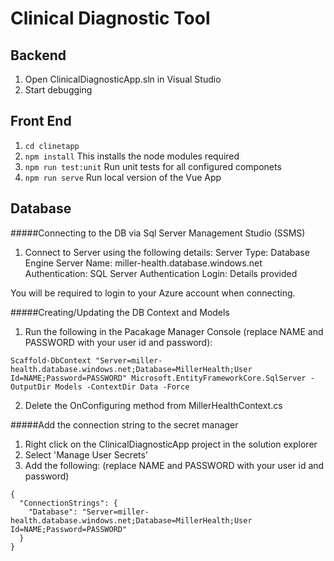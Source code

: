 # Clinical Diagnostic Tool

## Backend

1. Open ClinicalDiagnosticApp.sln in Visual Studio
2. Start debugging

## Front End

1. `cd clinetapp`
2. `npm install` This installs the node modules required
3. `npm run test:unit` Run unit tests for all configured componets
4. `npm run serve` Run local version of the Vue App


## Database

#####Connecting to the DB via Sql Server Management Studio (SSMS)
1. Connect to Server using the following details:
Server Type: Database Engine
Server Name: miller-health.database.windows.net
Authentication: SQL Server Authentication
Login: Details provided

You will be required to login to your Azure account when connecting.

#####Creating/Updating the DB Context and Models
1. Run the following in the Pacakage Manager Console (replace NAME and PASSWORD with your user id and password):
```
Scaffold-DbContext "Server=miller-health.database.windows.net;Database=MillerHealth;User Id=NAME;Password=PASSWORD" Microsoft.EntityFrameworkCore.SqlServer -OutputDir Models -ContextDir Data -Force
```

2. Delete the OnConfiguring method from MillerHealthContext.cs

#####Add the connection string to the secret manager
1. Right click on the ClinicalDiagnosticApp project in the solution explorer
2. Select 'Manage User Secrets'
3. Add the following: (replace NAME and PASSWORD with your user id and password)
```
{
  "ConnectionStrings": {
    "Database": "Server=miller-health.database.windows.net;Database=MillerHealth;User Id=NAME;Password=PASSWORD"
  }
}
```
